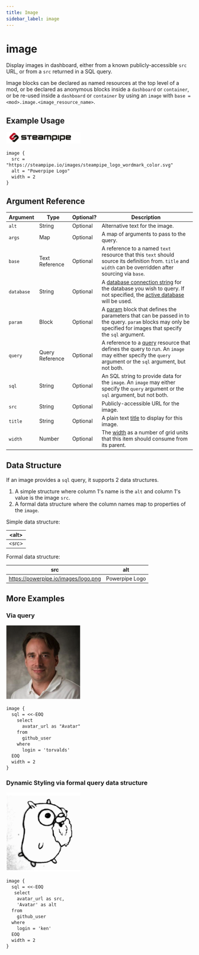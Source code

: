 ```yaml
---
title: Image
sidebar_label: image
---
```


# image

Display images in dashboard, either from a known publicly-accessible `src` URL, or from a `src` returned in a SQL query.

Image blocks can be declared as named resources at the top level of a mod, or be declared as anonymous blocks inside a `dashboard` or `container`, or be re-used inside a `dashboard` or `container` by using an `image` with `base = <mod>.image.<image_resource_name>`.


## Example Usage

<img src="/images/reference_examples/image_ex_1.png" width="200pt" />

```hcl
image {
  src = "https://steampipe.io/images/steampipe_logo_wordmark_color.svg"
  alt = "Powerpipe Logo"
  width = 2
}
```


## Argument Reference
| Argument | Type | Optional? | Description
|-|-|-|-
| `alt` |  String	| Optional | Alternative text for the image.
| `args` | Map | Optional| A map of arguments to pass to the query.  
| `base` |   Text Reference		| Optional | A reference to a named `text` resource that this `text` should source its definition from. `title` and `width` can be overridden after sourcing via `base`.
| `database` | String |  Optional| A [database connection string](/docs/powerpipe-hcl/query#connection-strings) for the database you wish to query.  If not specified, the [active database](/docs/run#selecting-a-database ) will be used.
| `param` | Block | Optional| A [param](/docs/powerpipe-hcl/query#param) block that defines the parameters that can be passed in to the query.  `param` blocks may only be specified for images that specify the `sql` argument. 
| `query` | Query Reference | Optional | A reference to a [query](/docs/powerpipe-hcl/query) resource that defines the query to run.  An `image`  may either specify the `query` argument or the `sql` argument, but not both.
| `sql` |  String	| Optional |  An SQL string to provide data for the `image`.  An `image` may either specify the `query` argument or the `sql` argument, but not both.
| `src` |  String	| Optional | Publicly-accessible URL for the image.
| `title` |  String	| Optional | A plain text [title](/docs/powerpipe-hcl/dashboard#title) to display for this image.
| `width` |  Number	| Optional | The [width](/docs/powerpipe-hcl/dashboard#width) as a number of grid units that this item should consume from its parent.

## Data Structure

If an image provides a `sql` query, it supports 2 data structures.

1. A simple structure where column 1's name is the `alt` and column 1's value is the image `src`.
2. A formal data structure where the column names map to properties of the `image`.

Simple data structure:

| <alt\> |
|--------|
| <src\> |

Formal data structure:

| src                                  | alt            |
| ------------------------------------ | -------------- |
| https://powerpipe.io/images/logo.png | Powerpipe Logo |


## More Examples


### Via query
<img src="/images/reference_examples/image_ex_torvalds.png" width="200pt" />

```hcl
image {
  sql = <<-EOQ
    select 
      avatar_url as "Avatar"
    from 
      github_user 
    where 
      login = 'torvalds'
  EOQ
  width = 2
}
```


### Dynamic Styling via formal query data structure
<img src="/images/reference_examples/image_ex_ken.png" width="200pt" />

```hcl
image {
  sql = <<-EOQ
   select 
    avatar_url as src,
    'Avatar' as alt
  from 
    github_user 
  where 
    login = 'ken'
  EOQ
  width = 2
}
```